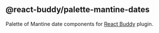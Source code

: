## @react-buddy/palette-mantine-dates

Palette of Mantine date components for [React Buddy](https://plugins.jetbrains.com/plugin/17467-react-buddy) plugin.